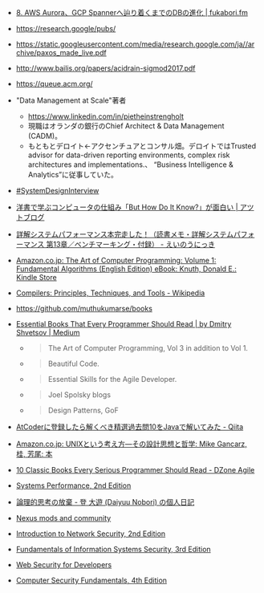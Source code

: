 - [8. AWS Aurora、GCP Spannerへ辿り着くまでのDBの進化 | fukabori.fm](https://fukabori.fm/episode/8)
- https://research.google/pubs/
- https://static.googleusercontent.com/media/research.google.com/ja//archive/paxos_made_live.pdf
- http://www.bailis.org/papers/acidrain-sigmod2017.pdf
- https://queue.acm.org/

- "Data Management at Scale"著者
  - https://www.linkedin.com/in/pietheinstrengholt
  - 現職はオランダの銀行のChief Architect & Data Management (CADM)。
  - もともとデロイト←アクセンチュアとコンサル畑。デロイトではTrusted advisor for data-driven reporting environments, complex risk architectures and implementations.、 “Business Intelligence & Analytics”に従事していた。

- [#SystemDesignInterview](https://zenn.dev/gkz/scraps/fe827186c5d8bc)

- [洋書で学ぶコンピュータの仕組み「But How Do It Know?」が面白い | アツトブログ](https://translator-life.com/how-do-it-know/)

- [詳解システムパフォーマンス本完走した！（読書メモ・詳解システムパフォーマンス 第13章／ベンチマーキング・付録） - えいのうにっき](https://blog.a-know.me/entry/2018/08/09/211453)

- [Amazon.co.jp: The Art of Computer Programming: Volume 1: Fundamental Algorithms (English Edition) eBook: Knuth, Donald E.: Kindle Store](https://www.amazon.co.jp/dp/B01AY4ZHKO)

- [Compilers: Principles, Techniques, and Tools - Wikipedia](https://en.wikipedia.org/wiki/Compilers:_Principles,_Techniques,_and_Tools)

- https://github.com/muthukumarse/books

- [Essential Books That Every Programmer Should Read | by Dmitry Shvetsov | Medium](https://medium.com/@dmshvetsov/essential-books-that-every-programmer-should-read-a61565095781)
  - > The Art of Computer Programming, Vol 3 in addition to Vol 1.
  - > Beautiful Code.
  - > Essential Skills for the Agile Developer.
  - > Joel Spolsky blogs
  - > Design Patterns, GoF

- [AtCoderに登録したら解くべき精選過去問10をJavaで解いてみた - Qiita](https://qiita.com/0x841/items/0ce887c86cf081312a08)

- [Amazon.co.jp: UNIXという考え方―その設計思想と哲学: Mike Gancarz, 桂, 芳尾: 本](https://www.amazon.co.jp/dp/4274064069/)

- [10 Classic Books Every Serious Programmer Should Read - DZone Agile](https://dzone.com/articles/books-every-programmer-should-read)

- [Systems Performance, 2nd Edition](https://learning.oreilly.com/library/view/systems-performance-2nd/9780136821694/)

- [論理的思考の放棄 - 登 大遊 (Daiyuu Nobori) の個人日記](https://softether.hatenadiary.org/entry/20070324/p1)

- [Nexus mods and community](https://www.nexusmods.com/)

- [Introduction to Network Security, 2nd Edition](https://learning.oreilly.com/library/view/introduction-to-network/9781118939482/)

- [Fundamentals of Information Systems Security, 3rd Edition](https://learning.oreilly.com/library/view/fundamentals-of-information/9781284116465/)

- [Web Security for Developers](https://learning.oreilly.com/library/view/web-security-for/9781098122683/)

- [Computer Security Fundamentals, 4th Edition](https://learning.oreilly.com/library/view/computer-security-fundamentals/9780135774854/)